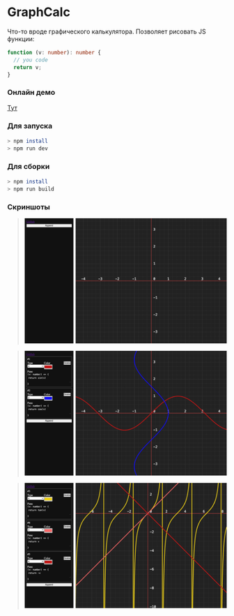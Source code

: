 # GraphCalc

Что-то вроде графического калькулятора. Позволяет рисовать JS функции:
```ts
function (v: number): number {
  // you code
  return v;
}
```

### Онлайн демо
[Тут](https://vicimpa.github.io/graph-calc)

### Для запуска
```bash
> npm install
> npm run dev
```

### Для сборки
```bash
> npm install
> npm run build
```

### Скриншоты
>
> [![screen0](screens/screen0.png)](screens/screen0.png)
>

>
> [![screen1](screens/screen1.png)](screens/screen1.png)
>

>
> [![screen2](screens/screen2.png)](screens/screen2.png)
>
